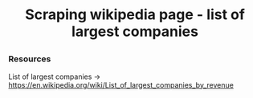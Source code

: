 <p align="center">

  <h1 align="center">
    Scraping wikipedia page - list of largest companies
    <br>
  </p>
</p>

### Resources
List of largest companies -> https://en.wikipedia.org/wiki/List_of_largest_companies_by_revenue
